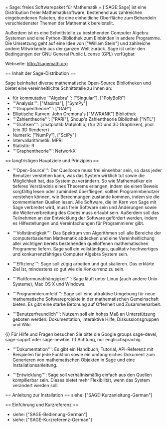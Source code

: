 = Sage: freies Softwarepaket für Mathematik =
[:SAGE:Sage] ist eine Distribution freier Mathematiksoftware, bestehend aus zahlreichen eingebundenen Paketen, die eine einheitliche Oberfläche zum Behandeln verschiedenster Themen der Mathematik bereitstellt.

Außerdem ist es eine Schnittstelle zu bestehenden Computer Algebra Systemen und eine Python-Bibliothek zum Einbinden in andere Programme. Die Umsetzung geht auf eine Idee von ["William Stein"] und zahlreiche andere Mitwirkende aus der ganzen Welt zurück. Sage ist unter den Bedingungen der GNU General Public License (GPL) verfügbar.

Webseite: http://sagemath.org

== Inhalt der Sage-Distribution ==

Sage beinhaltet diverse mathematische Open-Source Bibliotheken und bietet eine vereinheitlichte Schnittstelle zu ihnen an:

 * für kommutative '''Algebra''': ["Singular"], ["PolyBoRi"]
 * '''Analysis''': ["Maxima"], ["SymPy"]
 * '''Gruppentheorie''': ["GAP"]
 * Elliptische Kurven: John Cremona's ["MWRANK"] Bibliothek
 * '''Zahlentheorie''': ["PARI"], Shoup's Zahlentheorie Bibliothek ["NTL"]
 * '''Grafiken''': [:matplotlib:Matplotlib] (für 2D und 3D Graphiken), jmol (ein 3D Renderer)
 * Numerik: ["NumPy"], ["SciPy"]
 * Intervallarithmetik: MPRI
 * Statistik: R
 * '''Graphentheorie''': NetworkX


== langfristigen Hauptziele und Prinzipien ==

 * '''Open-Source''': Der Quellcode muss frei einsehbar sein, so dass jeder Benutzer verstehen kann, was das System wirklich tut sowie die Möglichkeit hat, das System zu verändern. So wie Mathematiker ein tieferes Verständnis eines Theorems erlangen, indem sie einen Beweis sorgfältig lesen oder zumindest überfliegen, sollten Programmbenutzer verstehen können, wie Berechnungen zustande kommen, indem sie die kommentierten Quellen lesen. Alle Software, die im Kern von Sage mit Sage verbreitet wird, muss freie Software sein und Änderungen sowie die Weiterverbreitung des Codes muss erlaubt sein. Außerdem soll das Teilnehmen an der Entwicklung der Software gefördert werden, indem es Hilfestellungen und Vereinfachungen für Programmierer gibt.

 * '''Vollständigkeit''': Das Spektrum von Algorithmen soll alle Bereiche der computerbasierten Mathematik abdecken und eine Vereinheitlichung aller wichtigen bereits bestehenden quelloffenen mathematischen Programme liefern. Sage soll ein vollständiges, qualitativ hochwertiges und konkurrenzfähriges Computer Algebra System sein.

 * '''Effizienz''': Sage soll zügig arbeiten und gut skalieren. Das erklärte Ziel ist, mindestens so gut wie die Konkurrenz zu sein.

 * '''Plattformunabhängigkeit''': Sage läuft unter Linux (auch andere Unix-Systeme), Mac OS X und Windows.

 * '''Programmierumfeld''': Sage soll eine attraktive Umgebung für neue mathematische Softwareprojekte in der mathematischen Gemeinschaft bieten. Es gibt eine starke Betonung auf Offenheit und Zusammenarbeit.

 * '''Benutzerfreundlich''': Nutzern soll ein hohes Maß an Unterstützung geboten werden: Dokumentation, interaktive Hilfe, Diskussionsgruppen und Wiki.

{i} Für Hilfe und Fragen besuchen Sie bitte die Google groups sage-devel, sage-supprt oder sage-newbie. (!) Achtung, nur englischsprachig

 * '''Dokumentation''': Es gibt ein Handbuch, Tutorial, API-Referenz mit Beispielen für jede Funktion sowie ein umfangreiches Dokument zum Generieren von mathematischen Objekten in Sage und eine Installationsanleitung.

 * '''Entwicklung''': Sage soll verhältnismäßig einfach aus den Quellen kompilierbar sein. Dieses bietet mehr Flexibilität, wenn das System verändert werden soll.


== Anleitung zur Installation ==
siehe: ["SAGE-Kurzanleitung-German"]

== Einführung und Kurzreferenz ==

 * siehe: ["SAGE-Bedienung-German"]
 * siehe: ["SAGE-Kurzreferenz-German"]
